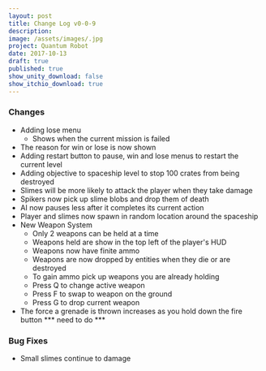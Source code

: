 ```yaml
---
layout: post
title: Change Log v0-0-9
description: 
image: /assets/images/.jpg
project: Quantum Robot
date: 2017-10-13
draft: true
published: true
show_unity_download: false
show_itchio_download: true
---
```




### Changes

* Adding lose menu
    * Shows when the current mission is failed
* The reason for win or lose is now shown
* Adding restart button to pause, win and lose menus to restart the current level
* Adding objective to spaceship level to stop 100 crates from being destroyed
* Slimes will be more likely to attack the player when they take damage
* Spikers now pick up slime blobs and drop them of death
* AI now pauses less after it completes its current action
* Player and slimes now spawn in random location around the spaceship
* New Weapon System
    * Only 2 weapons can be held at a time
    * Weapons held are show in the top left of the player's HUD
    * Weapons now have finite ammo
    * Weapons are now dropped by entities when they die or are destroyed
    * To gain ammo pick up weapons you are already holding
    * Press Q to change active weapon
    * Press F to swap to weapon on the ground
    * Press G to drop current weapon
* The force a grenade is thrown increases as you hold down the fire button *** need to do ***  

### Bug Fixes

* Small slimes continue to damage 
